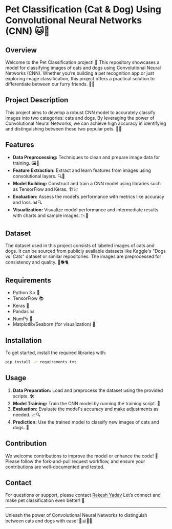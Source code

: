 # Pet Classification (Cat & Dog) Using Convolutional Neural Networks (CNN) 🐱🐶

## Overview

Welcome to the Pet Classification project! 🎉 This repository showcases a model for classifying images of cats and dogs using Convolutional Neural Networks (CNN). Whether you’re building a pet recognition app or just exploring image classification, this project offers a practical solution to differentiate between our furry friends. 🐾📸

## Project Description

This project aims to develop a robust CNN model to accurately classify images into two categories: cats and dogs. By leveraging the power of Convolutional Neural Networks, we can achieve high accuracy in identifying and distinguishing between these two popular pets. 🧠🐾

## Features

- **Data Preprocessing:** Techniques to clean and prepare image data for training. 🖼️🧹
- **Feature Extraction:** Extract and learn features from images using convolutional layers. 🔍🧩
- **Model Building:** Construct and train a CNN model using libraries such as TensorFlow and Keras. 🏗️📈
- **Evaluation:** Assess the model’s performance with metrics like accuracy and loss. 📊🔍
- **Visualization:** Visualize model performance and intermediate results with charts and sample images. 📉🔬

## Dataset

The dataset used in this project consists of labeled images of cats and dogs. It can be sourced from publicly available datasets like Kaggle's "Dogs vs. Cats" dataset or similar repositories. The images are preprocessed for consistency and quality. 📂🐕🐈

## Requirements

- Python 3.x 🐍
- TensorFlow 📚
- Keras 🔧
- Pandas 📊
- NumPy 🔢
- Matplotlib/Seaborn (for visualization) 🌈

## Installation

To get started, install the required libraries with:

```bash
pip install -r requirements.txt
```

## Usage

1. **Data Preparation:** Load and preprocess the dataset using the provided scripts. 🛠️
2. **Model Training:** Train the CNN model by running the training script. 🚀
3. **Evaluation:** Evaluate the model's accuracy and make adjustments as needed. 📈🔍
4. **Prediction:** Use the trained model to classify new images of cats and dogs. 🔮

## Contribution

We welcome contributions to improve the model or enhance the code! 🌟 Please follow the fork-and-pull request workflow, and ensure your contributions are well-documented and tested.

## Contact

For questions or support, please contact [Rakesh Yadav](https://www.linkedin.com/in/rakesh-yadav-556724118/) Let’s connect and make pet classification even better! 💬

---

Unleash the power of Convolutional Neural Networks to distinguish between cats and dogs with ease! 🐾📊🐱🐶
